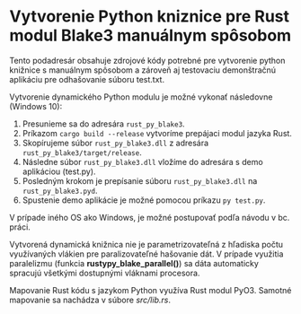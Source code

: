 # Vytvorenie Python kniznice pre Rust modul Blake3 manuálnym spôsobom
Tento podadresár obsahuje zdrojové kódy potrebné pre vytvorenie python knižnice s manuálnym spôsobom a zároveň aj testovaciu demonštračnú aplikáciu pre odhašovanie súboru test.txt. 

Vytvorenie dynamického Python modulu je možné vykonať následovne (Windows 10):  
1) Presunieme sa do adresára `rust_py_blake3`.
2) Príkazom `cargo build --release` vytvoríme prepájaci modul jazyka Rust.
3) Skopírujeme súbor `rust_py_blake3.dll` z adresára `rust_py_blake3/target/release`.
4) Následne súbor `rust_py_blake3.dll` vložíme do adresára s demo aplikáciou (test.py).
5) Posledným krokom je prepísanie súboru `rust_py_blake3.dll` na `rust_py_blake3.pyd`.
6) Spustenie demo aplikácie je možné pomocou príkazu `py test.py`.

V prípade iného OS ako Windows, je možné postupovať podľa návodu v bc. práci.

Vytvorená dynamická knižnica nie je parametrizovateľná z hľadiska počtu využívaných vlákien pre paralizovateľné hašovanie dát. V prípade využitia paralelizmu (funkcia __rustypy_blake_parallel()__) sa dáta automaticky spracujú všetkými dostupnými vláknami procesora.

Mapovanie Rust kódu s jazykom Python využíva Rust modul PyO3. Samotné mapovanie sa nachádza v súbore _src/lib.rs_.